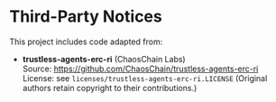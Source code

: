 # Third-Party Notices

This project includes code adapted from:

- **trustless-agents-erc-ri** (ChaosChain Labs)  
  Source: https://github.com/ChaosChain/trustless-agents-erc-ri  
  License: see `licenses/trustless-agents-erc-ri.LICENSE`
  (Original authors retain copyright to their contributions.)
